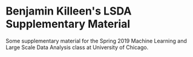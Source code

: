 # Benjamin Killeen's LSDA Supplementary Material

Some supplementary material for the Spring 2019 Machine Learning and Large Scale
Data Analysis class at University of Chicago.
